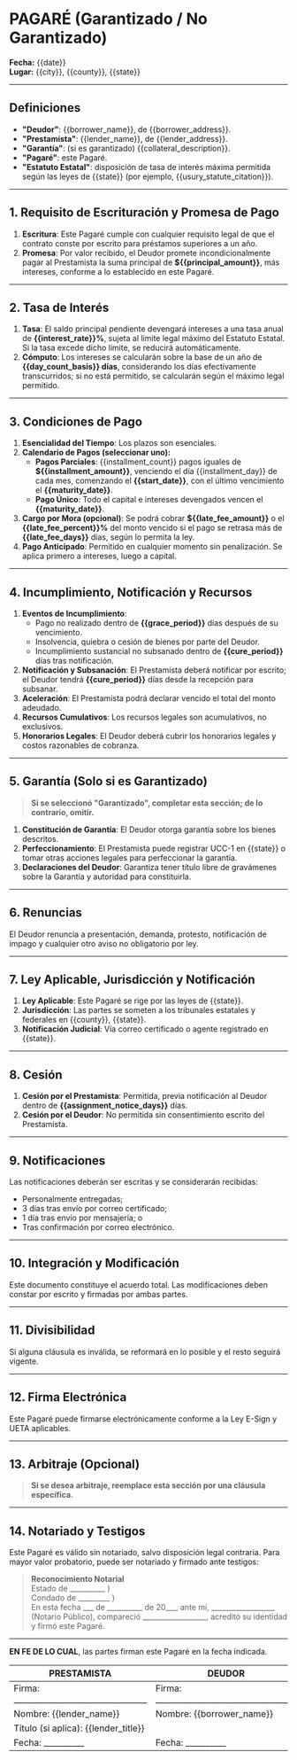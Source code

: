 # PAGARÉ (Garantizado / No Garantizado)

**Fecha:** {{date}}  
**Lugar:** {{city}}, {{county}}, {{state}}

---

## Definiciones  
- **"Deudor"**: {{borrower_name}}, de {{borrower_address}}.  
- **"Prestamista"**: {{lender_name}}, de {{lender_address}}.  
- **"Garantía"**: (si es garantizado) {{collateral_description}}.  
- **"Pagaré"**: este Pagaré.  
- **"Estatuto Estatal"**: disposición de tasa de interés máxima permitida según las leyes de {{state}} (por ejemplo, {{usury_statute_citation}}).

---

## 1. Requisito de Escrituración y Promesa de Pago  
1. **Escritura**: Este Pagaré cumple con cualquier requisito legal de que el contrato conste por escrito para préstamos superiores a un año.  
2. **Promesa**: Por valor recibido, el Deudor promete incondicionalmente pagar al Prestamista la suma principal de **\${{principal_amount}}**, más intereses, conforme a lo establecido en este Pagaré.

---

## 2. Tasa de Interés  
1. **Tasa**: El saldo principal pendiente devengará intereses a una tasa anual de **{{interest_rate}}%**, sujeta al límite legal máximo del Estatuto Estatal. Si la tasa excede dicho límite, se reducirá automáticamente.  
2. **Cómputo**: Los intereses se calcularán sobre la base de un año de **{{day_count_basis}} días**, considerando los días efectivamente transcurridos; si no está permitido, se calcularán según el máximo legal permitido.

---

## 3. Condiciones de Pago  
1. **Esencialidad del Tiempo**: Los plazos son esenciales.  
2. **Calendario de Pagos (seleccionar uno):**  
   - **Pagos Parciales**: {{installment_count}} pagos iguales de **\${{installment_amount}}**, venciendo el día {{installment_day}} de cada mes, comenzando el **{{start_date}}**, con el último vencimiento el **{{maturity_date}}**.  
   - **Pago Único**: Todo el capital e intereses devengados vencen el **{{maturity_date}}**.  
3. **Cargo por Mora (opcional)**: Se podrá cobrar **\${{late_fee_amount}}** o el **{{late_fee_percent}}%** del monto vencido si el pago se retrasa más de **{{late_fee_days}}** días, según lo permita la ley.  
4. **Pago Anticipado**: Permitido en cualquier momento sin penalización. Se aplica primero a intereses, luego a capital.

---

## 4. Incumplimiento, Notificación y Recursos  
1. **Eventos de Incumplimiento**:  
   - Pago no realizado dentro de **{{grace_period}}** días después de su vencimiento.  
   - Insolvencia, quiebra o cesión de bienes por parte del Deudor.  
   - Incumplimiento sustancial no subsanado dentro de **{{cure_period}}** días tras notificación.  
2. **Notificación y Subsanación**: El Prestamista deberá notificar por escrito; el Deudor tendrá **{{cure_period}}** días desde la recepción para subsanar.  
3. **Aceleración**: El Prestamista podrá declarar vencido el total del monto adeudado.  
4. **Recursos Cumulativos**: Los recursos legales son acumulativos, no exclusivos.  
5. **Honorarios Legales**: El Deudor deberá cubrir los honorarios legales y costos razonables de cobranza.

---

## 5. Garantía (Solo si es Garantizado)  
> **Si se seleccionó "Garantizado", completar esta sección; de lo contrario, omitir.**  
1. **Constitución de Garantía**: El Deudor otorga garantía sobre los bienes descritos.  
2. **Perfeccionamiento**: El Prestamista puede registrar UCC-1 en {{state}} o tomar otras acciones legales para perfeccionar la garantía.  
3. **Declaraciones del Deudor**: Garantiza tener título libre de gravámenes sobre la Garantía y autoridad para constituirla.

---

## 6. Renuncias  
El Deudor renuncia a presentación, demanda, protesto, notificación de impago y cualquier otro aviso no obligatorio por ley.

---

## 7. Ley Aplicable, Jurisdicción y Notificación  
1. **Ley Aplicable**: Este Pagaré se rige por las leyes de {{state}}.  
2. **Jurisdicción**: Las partes se someten a los tribunales estatales y federales en {{county}}, {{state}}.  
3. **Notificación Judicial**: Vía correo certificado o agente registrado en {{state}}.

---

## 8. Cesión  
1. **Cesión por el Prestamista**: Permitida, previa notificación al Deudor dentro de **{{assignment_notice_days}}** días.  
2. **Cesión por el Deudor**: No permitida sin consentimiento escrito del Prestamista.

---

## 9. Notificaciones  
Las notificaciones deberán ser escritas y se considerarán recibidas:  
- Personalmente entregadas;  
- 3 días tras envío por correo certificado;  
- 1 día tras envío por mensajería; o  
- Tras confirmación por correo electrónico.

---

## 10. Integración y Modificación  
Este documento constituye el acuerdo total. Las modificaciones deben constar por escrito y firmadas por ambas partes.

---

## 11. Divisibilidad  
Si alguna cláusula es inválida, se reformará en lo posible y el resto seguirá vigente.

---

## 12. Firma Electrónica  
Este Pagaré puede firmarse electrónicamente conforme a la Ley E-Sign y UETA aplicables.

---

## 13. Arbitraje (Opcional)  
> **Si se desea arbitraje, reemplace esta sección por una cláusula específica.**

---

## 14. Notariado y Testigos  
Este Pagaré es válido sin notariado, salvo disposición legal contraria. Para mayor valor probatorio, puede ser notariado y firmado ante testigos:

> **Reconocimiento Notarial**  
> Estado de __________ )  
> Condado de _________ )  
> En esta fecha ___ de __________ de 20___, ante mí, __________________ (Notario Público), compareció __________________, acreditó su identidad y firmó este Pagaré.

---

**EN FE DE LO CUAL**, las partes firman este Pagaré en la fecha indicada.

| **PRESTAMISTA**                            | **DEUDOR**                                 |
|-------------------------------------------|--------------------------------------------|
| Firma: _________________________________ | Firma: ___________________________________ |
| Nombre: {{lender_name}}                   | Nombre: {{borrower_name}}                  |
| Título (si aplica): {{lender_title}}      |                                            |
| Fecha: __________                         | Fecha: __________                          |